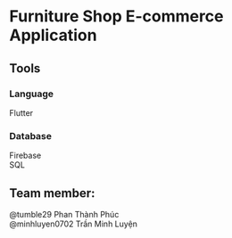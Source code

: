 <h1>Furniture Shop E-commerce Application</h1>

<h2>Tools</h2>
<h3>Language</h3>
Flutter<br />
<h3>Database</h3>
Firebase<br />
SQL<br />

<h2>Team member:</h2>
@tumble29 Phan Thành Phúc<br />
@minhluyen0702 Trần Minh Luyện <br />
